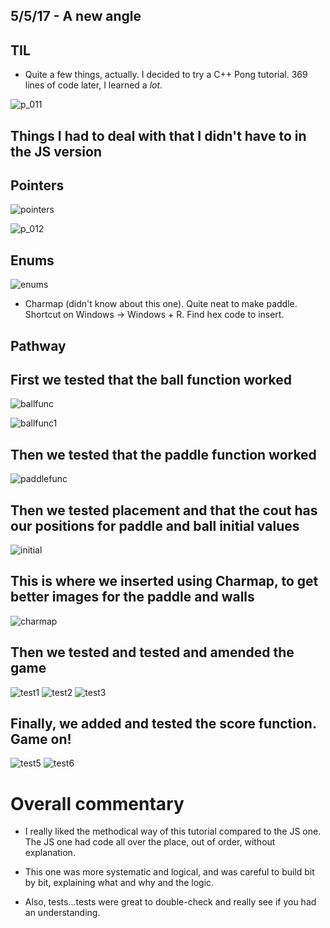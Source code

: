 ## 5/5/17 - A new angle

## TIL

- Quite a few things, actually.
  I decided to try a C++ Pong tutorial.
 369 lines of code later, I learned a *lot*.
  
![p_011](/images/p_011.png)
  
## Things I had to deal with that I didn't have to in the JS version

## Pointers
 ![pointers](/images/pointers.png)
 
 ![p_012](/images/p_012.png)

## Enums 
 ![enums](/images/enums.png)

- Charmap (didn't know about this one). Quite neat to make paddle.
  Shortcut on Windows -> Windows + R. Find hex code to insert.
  
## Pathway

## First we tested that the ball function worked 

![ballfunc](/images/p_001.png)

![ballfunc1](/images/p_002.png)

## Then we tested that the paddle function worked

![paddlefunc](/images/p_003.png)

##  Then we tested placement and that the cout has our positions for paddle and ball initial values

![initial](/images/p_004.png)

## This is where we inserted using Charmap, to get better images for the paddle and walls

![charmap](/images/p_005_windowsr.png)

## Then we tested and tested and amended the game

![test1](images/p_006.png)
![test2](images/p_007.png)
![test3](images/p_008.png)

## Finally, we added and tested the score function. Game on!

![test5](images/p_009.png)
![test6](images/p_0010.png)

# Overall commentary

- I really liked the methodical way of this tutorial compared to the JS one.
  The JS one had code all over the place, out of order, without explanation.
  
- This one was more systematic and logical, and was careful to build bit by bit,
  explaining what and why and the logic. 
  
- Also, tests...tests were great to double-check and really see if you had an understanding.




